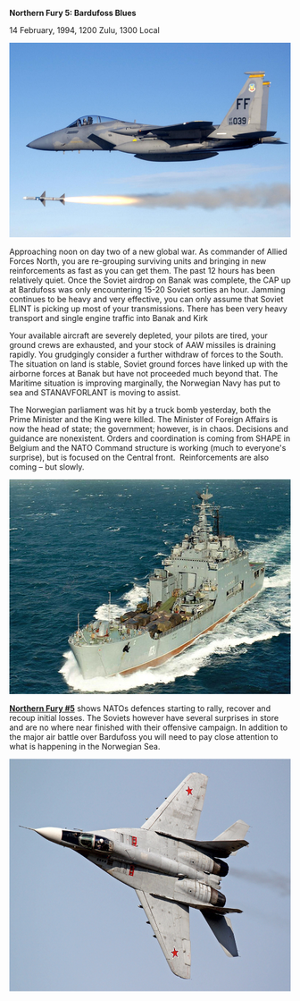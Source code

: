 **Northern Fury 5: Bardufoss Blues**

14 February, 1994, 1200 Zulu, 1300 Local

<img src="/assets\images\aar\nf\nfpart1\nf5\image1.jpeg" style="width:6.5in;height:3.62778in" alt="McDonnell Douglas F-15 Eagle - Wikipedia" />

Approaching noon on day two of a new global war. As commander of Allied
Forces North, you are re-grouping surviving units and bringing in new
reinforcements as fast as you can get them. The past 12 hours has been
relatively quiet. Once the Soviet airdrop on Banak was complete, the CAP
up at Bardufoss was only encountering 15-20 Soviet sorties an hour.
Jamming continues to be heavy and very effective, you can only assume
that Soviet ELINT is picking up most of your transmissions. There has
been very heavy transport and single engine traffic into Banak and Kirk

Your available aircraft are severely depleted, your pilots are tired,
your ground crews are exhausted, and your stock of AAW missiles is
draining rapidly. You grudgingly consider a further withdraw of forces
to the South. The situation on land is stable, Soviet ground forces have
linked up with the airborne forces at Banak but have not proceeded much
beyond that. The Maritime situation is improving marginally, the
Norwegian Navy has put to sea and STANAVFORLANT is moving to assist.

The Norwegian parliament was hit by a truck bomb yesterday, both the
Prime Minister and the King were killed. The Minister of Foreign Affairs
is now the head of state; the government; however, is in chaos.
Decisions and guidance are nonexistent. Orders and coordination is
coming from SHAPE in Belgium and the NATO Command structure is working
(much to everyone's surprise), but is focused on the Central front. 
Reinforcements are also coming – but slowly.

<img src="/assets\images\aar\nf\nfpart1\nf5\image2.jpeg" style="width:6.25in;height:4in" alt="RUSSIAN NAVY - transportsofdelight" />

**<u>Northern Fury \#5</u>** shows NATOs defences starting to rally,
recover and recoup initial losses. The Soviets however have several
surprises in store and are no where near finished with their offensive
campaign. In addition to the major air battle over Bardufoss you will
need to pay close attention to what is happening in the Norwegian Sea.

<img src="/assets\images\aar\nf\nfpart1\nf5\image3.jpeg" style="width:6.5in;height:4.33194in" alt="Russia&amp;#39;s MiG-29 Fighter: Can It Be Saved From Becoming Obsolete? | The National Interest" />

